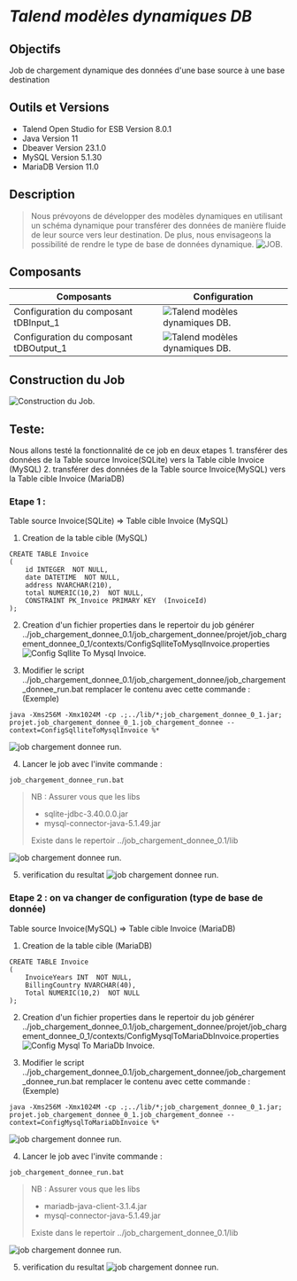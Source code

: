 # _Talend modèles dynamiques DB_

## Objectifs
Job de chargement dynamique des données d'une base source à une base destination

## Outils et Versions
- Talend Open Studio for ESB Version 8.0.1
- Java Version 11
- Dbeaver Version 23.1.0
- MySQL Version 5.1.30
- MariaDB Version 11.0

## Description
> Nous prévoyons de développer des modèles dynamiques en utilisant un schéma dynamique pour transférer des données de manière fluide de leur source vers leur destination. De plus, nous envisageons la possibilité de rendre le type de base de données dynamique.
![JOB.](/image/job.png "JOB")

## Composants 
| Composants | Configuration |
| ------ | ------ |
| Configuration du composant tDBInput_1 | ![Talend modèles dynamiques DB.](/image/job-tDBInput.PNG "Talend modèles dynamiques DB.") |
| Configuration du composant tDBOutput_1 | ![Talend modèles dynamiques DB.](/image/job-tDBOutput.PNG "Talend modèles dynamiques DB.") |

## Construction du Job
![Construction du Job.](/image/construire-job.PNG "Construction du Job.")


## Teste: 
Nous allons testé la fonctionnalité de ce job en deux etapes 
	1. transférer des données de la Table source Invoice(SQLite) vers la Table cible Invoice (MySQL)
	2. transférer des données de la Table source Invoice(MySQL) vers la Table cible Invoice (MariaDB)
### Etape 1 : 
Table source Invoice(SQLite) => Table cible Invoice (MySQL)
1. Creation de la table cible (MySQL)
```
CREATE TABLE Invoice
(
	id INTEGER  NOT NULL,
	date DATETIME  NOT NULL,
	address NVARCHAR(210),
	total NUMERIC(10,2)  NOT NULL,
	CONSTRAINT PK_Invoice PRIMARY KEY  (InvoiceId)
);
```
2. Creation d'un fichier properties dans le repertoir du job générer 
../job_chargement_donnee_0.1/job_chargement_donnee/projet/job_chargement_donnee_0_1/contexts/ConfigSqlliteToMysqlInvoice.properties 
![Config Sqllite To Mysql Invoice.](/image/ConfigSqlliteToMysqlInvoice.PNG "Config Sqllite To Mysql Invoice.")
 
3. Modifier le script 	../job_chargement_donnee_0.1/job_chargement_donnee/job_chargement_donnee_run.bat
remplacer le contenu avec cette commande : (Exemple)
```
java -Xms256M -Xmx1024M -cp .;../lib/*;job_chargement_donnee_0_1.jar; projet.job_chargement_donnee_0_1.job_chargement_donnee --context=ConfigSqlliteToMysqlInvoice %*
```
![job chargement donnee run.](/image/script1.png "job chargement donnee run.")

4. Lancer le job avec l'invite commande :
```
job_chargement_donnee_run.bat
```	
> NB : Assurer vous que les libs 
>	- sqlite-jdbc-3.40.0.0.jar
>	- mysql-connector-java-5.1.49.jar
> 
> Existe dans le repertoir ../job_chargement_donnee_0.1/lib

![job chargement donnee run.](/image/lib-1.png "job chargement donnee run.")

5. verification du resultat
![job chargement donnee run.](/image/Exec-script1.png "job chargement donnee run.")	

### Etape 2 : on va changer de configuration (type de base de donnée)
Table source Invoice(MySQL) => Table cible Invoice (MariaDB)
1. Creation de la table cible (MariaDB)
```
CREATE TABLE Invoice
(
	InvoiceYears INT  NOT NULL,
	BillingCountry NVARCHAR(40),
	Total NUMERIC(10,2)  NOT NULL
);
```
2. Creation d'un fichier properties dans le repertoir du job générer 
../job_chargement_donnee_0.1/job_chargement_donnee/projet/job_chargement_donnee_0_1/contexts/ConfigMysqlToMariaDbInvoice.properties 
![Config Mysql To MariaDb Invoice.](/image/ConfigMysqlToMariaDbInvoice.PNG "Config Mysql To MariaDb Invoice.")

4. Modifier le script 	../job_chargement_donnee_0.1/job_chargement_donnee/job_chargement_donnee_run.bat
remplacer le contenu avec cette commande : (Exemple)
```
java -Xms256M -Xmx1024M -cp .;../lib/*;job_chargement_donnee_0_1.jar; projet.job_chargement_donnee_0_1.job_chargement_donnee --context=ConfigMysqlToMariaDbInvoice %*
```
![job chargement donnee run.](/image/script2.png "job chargement donnee run.")

4. Lancer le job avec l'invite commande :
```
job_chargement_donnee_run.bat
```
> NB : Assurer vous que les libs 
> 	- mariadb-java-client-3.1.4.jar
> 	- mysql-connector-java-5.1.49.jar
> 
> Existe dans le repertoir ../job_chargement_donnee_0.1/lib

![job chargement donnee run.](/image/lib-2.png "job chargement donnee run.")	

5. verification du resultat
![job chargement donnee run.](/image/Exec-script2.png "job chargement donnee run.")	
